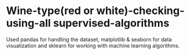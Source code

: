# Wine-type(red or white)-checking-using-all supervised-algorithms
Used pandas for handling the dataset, matplotlib &amp; seaborn for data visualization and sklearn for working with machine learning algorithms.
